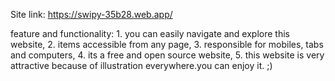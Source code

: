 Site link: https://swipy-35b28.web.app/

feature and functionality:
    1. you can easily navigate and explore this website,
    2. items accessible from any page,
    3. responsible for mobiles, tabs and computers,
    4. its a free and open source website,
    5. this website is very attractive because of illustration everywhere.you can enjoy it. ;)